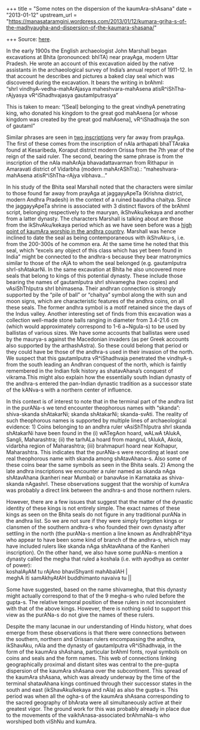 +++
title = "Some notes on the dispersion of the kaumAra-shAsana"
date = "2013-01-12"
upstream_url = "https://manasataramgini.wordpress.com/2013/01/12/kumara-griha-s-of-the-madhyaugha-and-dispersion-of-the-kaumara-shasana/"

+++
Source: [here](https://manasataramgini.wordpress.com/2013/01/12/kumara-griha-s-of-the-madhyaugha-and-dispersion-of-the-kaumara-shasana/).

In the early 1900s the English archaeologist John Marshall began excavations at Bhita (pronounced: bhITA) near prayAga, modern Uttar Pradesh. He wrote an account of this excavation aided by the native assistants in the archaeological survey of India’s annual report of 1911-12. In that account he describes and pictures a baked clay seal which was discovered during the excavation. It bears the writing in brAhmI:  
“shrI vindhyA-vedha-mahArAjasya maheshvara-mahAsena atisR^iShTha-rAjyasya vR^iShadhvajasya gautamIputrasya”

This is taken to mean: “\[Seal\] belonging to the great vindhyA penetrating king, who donated his kingdom to the great god mahAsena \[or whose kingdom was created by the great god mahAsena\], vR^iShadhvaja the son of gautamI”

Similar phrases are seen in [two inscriptions](https://manasataramgini.wordpress.com/2005/10/28/royal-kumara-worshippers/) very far away from prayAga. The first of these comes from the inscription of nAla arthapati bhaTTAraka found at Kesaribeda, Koraput district modern Orissa from the 7th year of the reign of the said ruler. The second, bearing the same phrase is from the inscription of the nAla mahArAja bhavadattavarman from Rithapur in Amaravati district of Vidarbha (modern mahArAShTra).: “maheshvara-mahAsena atisR^iShTha-rAjya vibhava…”

In his study of the Bhita seal Marshall noted that the characters were similar to those found far away from prayAga at jaggayyApeTa (Krishna district, modern Andhra Pradesh) in the context of a ruined bauddha chaitya. Since the jaggayyApeTa shrine is associated with 3 distinct flavors of the brAhmI script, belonging respectively to the mauryan, ikShvAku/kekaya and another from a latter dynasty. The characters Marshall is talking about are those from the ikShvAku/kekaya period which as we have seen before was a [high point of kaumAra worship in the andhra country](https://manasataramgini.wordpress.com/2007/03/14/the-southern-kekaya-s/). Marshall was hence inclined to date the seal as being contemporaneous with ikShvAku-s, i.e. from the 200-300s of he common era. At the same time he noted that this seal, which “excels any object of this class which has yet been found in India” might be connected to the andhra-s because they bear matronymics similar to those of the rAjA to whom the seal belonged (e.g. gautamIputra shrI-shAtakarNi. In the same excavation at Bhita he also uncovered more seals that belong to kings of this potential dynasty. These include those bearing the names of gautamIputra shrI shivamegha (two copies) and vAsiShThIputra shrI bhimasena. Their andhran connection is strongly supported by the “pile of ball” or “chaitya” symbol along the with sun and moon signs, which are characteristic features of the andhra coins, on all these seals. The former andhra symbol is a motif retained since the days of the Indus valley. Another interesting set of finds from this excavation was a collection well-made stone balls ranging in diameter from 3.4-21.6 cm
(which would approximately correspond to 1-6 a\~Ngula-s) to be used by
ballistas of various sizes. We have some accounts that ballistas were used by the maurya-s against the Macedonian invaders (as per Greek accounts also supported by the arthashAstra). So these could belong that period or they could have be those of the andhra-s used in their invasion of the north. We suspect that this gautamIputra vR^iShadhvaja penetrated the vindhyA-s from the south leading an Andhran conquest of the north, which is faintly remembered in the Indian folk history as shatavAhana’s conquest of vikrama.This might also explain how the essentially south Indian dynasty of the andhra-s entered the pan-Indian dynastic tradition as a successor state of the kANva-s with a northern center of influence.

In this context is of interest to note that in the terminal part of the andhra list in the purANa-s we tend encounter theophorous names with “skanda”: shiva-skanda shAtakarNi; skanda shAtakarNi; skanda-svAti. The reality of such theophorous names is supported by multiple lines of archaeological evidence: 1) Coins belonging to an andhra ruler vAsiShThIputra shrI skanda shAtakarNi have been found in the (i) wATegAon hoard, wALwA tAlukA, Sangli, Maharashtra; (ii) the tarhALa hoard from mangruL tAlukA, Akola, vidarbha region of Maharashtra; (iii) brahmapurI hoard near Kolhapur, Maharashtra. This indicates that the purANa-s were recording at least one real theophorous name with skanda among shAtavAhana-s. Also some of these coins bear the same symbols as seen in the Bhita seals. 2) Among the late andhra inscriptions we encounter a ruler named as skanda nAga shAtavAhana (kanheri near Mumbai) or banavAse in Karnataka as shiva-skanda nAgashrI. These observations suggest that the worship of kumAra was probably a direct link between the andhra-s and those northern rulers.

However, there are a few issues that suggest that the matter of the dynastic identity of these kings is not entirely simple. The exact names of these kings as seen on the Bhita seals do not figure in any traditional purANa in the andhra list. So we are not sure if they were simply forgotten kings or clansmen of the southern andhra-s who founded their own dynasty after settling in the north (the purANa-s mention a line known as AndhrabhR^itya who appear to have been some kind of branch of the andhra-s, which may have included rulers like skanda nAga shAtavAhana of the Kanheri inscription). On the other hand, we also have some purANa-s mention a dynasty called the megha that ruled a koshala
(i.e. with ayodhya as center of power):  
koshalAyAM tu rAjAno bhaviShyanti mahAbalAH \|  
meghA iti samAkhyAtAH buddhimanto navaiva tu \|\|

Some have suggested, based on the name shivamegha, that this dynasty might actually correspond to that of the 9 megha-s who ruled before the gupta-s. The relative temporal position of these rulers in not inconsistent with that of the above kings. However, there is nothing solid to support this view as the purANa-s do not give the names of these rulers.

Despite the many lacunae in our understanding of Hindu history, what does emerge from these observations is that there were connections between the southern, northern and Orissan rulers encompassing the andhra, ikShavAku, nAla and the dynasty of gautamIputra vR^iShadhvaja, in the form of the kaumAra shAshana, particular brAhmI fonts, royal symbols on coins and seals and the form names. This web of connections linking geographically proximal and distant sites was central to the pre-gupta dispersion of the kaumAra shAsana over the subcontinent. This spread of the kaumAra shAsana, which was already underway by the time of the terminal shatavAhana kings continued through their successor states in the south and east (ikShavAku/kekaya and nAla) as also the gupta-s. This period was when all the ogha-s of the kaumAra shAsana corresponding to the sacred geography of bhArata were all simultaneously active at their greatest vigor. The ground work for this was probably already in place due to the movements of the vaikhAnasa-associated brAhmaNa-s who worshiped both viShNu and kumAra.

